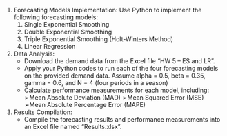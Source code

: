 1. Forecasting Models Implementation: Use Python to implement the following forecasting models:
    1. Single Exponential Smoothing
    2. Double Exponential Smoothing
    3. Triple Exponential Smoothing (Holt-Winters Method)
    4. Linear Regression
2. Data Analysis:
    - Download the demand data from the Excel file “HW 5 – ES and LR”.
    - Apply your Python codes to run each of the four forecasting models on the provided demand data. Assume alpha = 0.5, beta = 0.35, gamma = 0.6, and N = 4 (four periods in a season)
    - Calculate performance measurements for each model, including:
        ➢Mean Absolute Deviation (MAD)
        ➢Mean Squared Error (MSE)
        ➢Mean Absolute Percentage Error (MAPE)
3. Results Compilation:
    - Compile the forecasting results and performance measurements into an Excel file named “Results.xlsx”.
